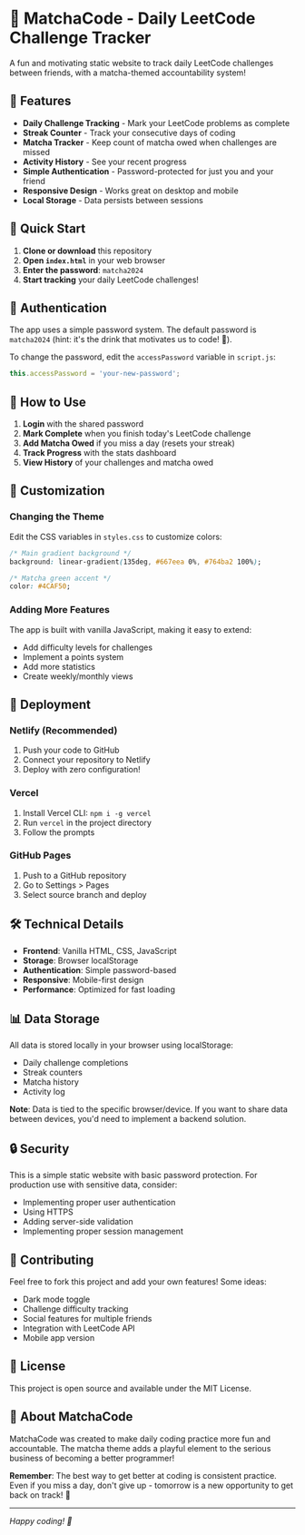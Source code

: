 # 🍵 MatchaCode - Daily LeetCode Challenge Tracker

A fun and motivating static website to track daily LeetCode challenges between friends, with a matcha-themed accountability system!

## 🌟 Features

- **Daily Challenge Tracking** - Mark your LeetCode problems as complete
- **Streak Counter** - Track your consecutive days of coding
- **Matcha Tracker** - Keep count of matcha owed when challenges are missed
- **Activity History** - See your recent progress
- **Simple Authentication** - Password-protected for just you and your friend
- **Responsive Design** - Works great on desktop and mobile
- **Local Storage** - Data persists between sessions

## 🚀 Quick Start

1. **Clone or download** this repository
2. **Open `index.html`** in your web browser
3. **Enter the password**: `matcha2024`
4. **Start tracking** your daily LeetCode challenges!

## 🔐 Authentication

The app uses a simple password system. The default password is `matcha2024` (hint: it's the drink that motivates us to code! 🍵).

To change the password, edit the `accessPassword` variable in `script.js`:

```javascript
this.accessPassword = 'your-new-password';
```

## 📱 How to Use

1. **Login** with the shared password
2. **Mark Complete** when you finish today's LeetCode challenge
3. **Add Matcha Owed** if you miss a day (resets your streak)
4. **Track Progress** with the stats dashboard
5. **View History** of your challenges and matcha owed

## 🎨 Customization

### Changing the Theme
Edit the CSS variables in `styles.css` to customize colors:

```css
/* Main gradient background */
background: linear-gradient(135deg, #667eea 0%, #764ba2 100%);

/* Matcha green accent */
color: #4CAF50;
```

### Adding More Features
The app is built with vanilla JavaScript, making it easy to extend:

- Add difficulty levels for challenges
- Implement a points system
- Add more statistics
- Create weekly/monthly views

## 🚀 Deployment

### Netlify (Recommended)
1. Push your code to GitHub
2. Connect your repository to Netlify
3. Deploy with zero configuration!

### Vercel
1. Install Vercel CLI: `npm i -g vercel`
2. Run `vercel` in the project directory
3. Follow the prompts

### GitHub Pages
1. Push to a GitHub repository
2. Go to Settings > Pages
3. Select source branch and deploy

## 🛠️ Technical Details

- **Frontend**: Vanilla HTML, CSS, JavaScript
- **Storage**: Browser localStorage
- **Authentication**: Simple password-based
- **Responsive**: Mobile-first design
- **Performance**: Optimized for fast loading

## 📊 Data Storage

All data is stored locally in your browser using localStorage:
- Daily challenge completions
- Streak counters
- Matcha history
- Activity log

**Note**: Data is tied to the specific browser/device. If you want to share data between devices, you'd need to implement a backend solution.

## 🔒 Security

This is a simple static website with basic password protection. For production use with sensitive data, consider:
- Implementing proper user authentication
- Using HTTPS
- Adding server-side validation
- Implementing proper session management

## 🤝 Contributing

Feel free to fork this project and add your own features! Some ideas:
- Dark mode toggle
- Challenge difficulty tracking
- Social features for multiple friends
- Integration with LeetCode API
- Mobile app version

## 📄 License

This project is open source and available under the MIT License.

## 🍵 About MatchaCode

MatchaCode was created to make daily coding practice more fun and accountable. The matcha theme adds a playful element to the serious business of becoming a better programmer!

**Remember**: The best way to get better at coding is consistent practice. Even if you miss a day, don't give up - tomorrow is a new opportunity to get back on track! 💪

---

*Happy coding! 🚀*
